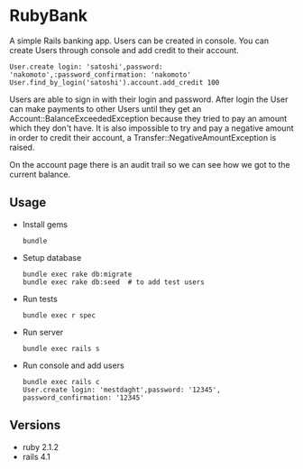 # RubyBank

A simple Rails banking app.  Users can be created in console.
You can create Users through console and add credit to their account.

  ```
  User.create login: 'satoshi',password: 'nakomoto',:password_confirmation: 'nakomoto'
  User.find_by_login('satoshi').account.add_credit 100
  ```

Users are able to sign in with their login and password.
After login the User can make payments to other Users until they get an Account::BalanceExceededException
because they tried to pay an amount which they don't have.
It is also impossible to try and pay a negative amount in order to credit their account, 
a Transfer::NegativeAmountException is raised.

On the account page there is an audit trail so we can see how we got to the current balance.


## Usage

  * Install gems

    ```
    bundle
    ```

  * Setup database

    ```
    bundle exec rake db:migrate
    bundle exec rake db:seed  # to add test users
    ```

  * Run tests

    ```
    bundle exec r spec
    ```

  * Run server

    ```
    bundle exec rails s
    ```

  * Run console and add users

    ```
    bundle exec rails c
    User.create login: 'mestdaght',password: '12345', password_confirmation: '12345'
    ```


## Versions

  * ruby 2.1.2
  * rails 4.1

